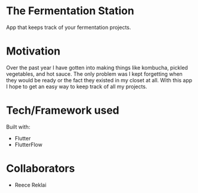 # The Fermentation Station

 App that keeps track of your fermentation projects. 

# Motivation

Over the past year I have gotten into making things like kombucha, pickled vegetables, and hot sauce. The only problem was I kept forgetting when they would be ready or the fact they existed in my closet at all. With this app I hope to get an easy way to keep track of all my projects.

# Tech/Framework used

Built with:

- Flutter
- FlutterFlow

# Collaborators

- Reece Reklai
